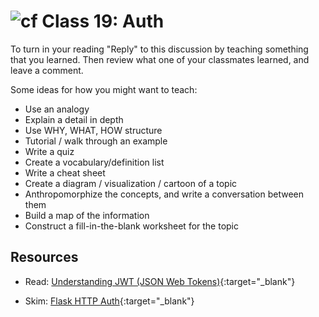 # ![cf](http://i.imgur.com/7v5ASc8.png) Class 19: Auth

To turn in your reading "Reply" to this discussion by teaching something that you learned. Then review what one of your classmates learned, and leave a comment.

Some ideas for how you might want to teach:
- Use an analogy
- Explain a detail in depth
- Use WHY, WHAT, HOW structure
- Tutorial / walk through an example
- Write a quiz
- Create a vocabulary/definition list
- Write a cheat sheet
- Create a diagram / visualization / cartoon of a topic
- Anthropomorphize the concepts, and write a conversation between them
- Build a map of the information
- Construct a fill-in-the-blank worksheet for the topic

## Resources
- Read: [Understanding JWT (JSON Web Tokens)](http://polyglot.ninja/understanding-jwt-json-web-tokens/){:target="_blank"}
<!-- - Read: [](){:target="_blank"} -->
<!-- - Watch: [](){:target="_blank"} -->
<!-- - Skim: [](){:target="_blank"} -->
- Skim: [Flask HTTP Auth](https://flask-httpauth.readthedocs.io/en/latest/){:target="_blank"}
